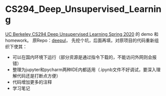 # CS294_Deep_Unsupervised_Learning

[UC Berkeley CS294 Deep Unsupervised Learning Spring 2020](https://sites.google.com/view/berkeley-cs294-158-sp20/) 的 demo 和 homework。
原Repo：[deepul](https://github.com/rll/deepul)， 
先挖个坑，后面再填，对原项目的代码重新组织下使其：
- 可以在国内环境下运行（部分资源是通过指令下载的，不能访问外网则会报错）
- 整理为jupyter和pycharm两种IDE内都适用（.ipynb文件不好调试，要深入理解代码还是打断点方便）
- 代码增加更多的注释
- 学习笔记
